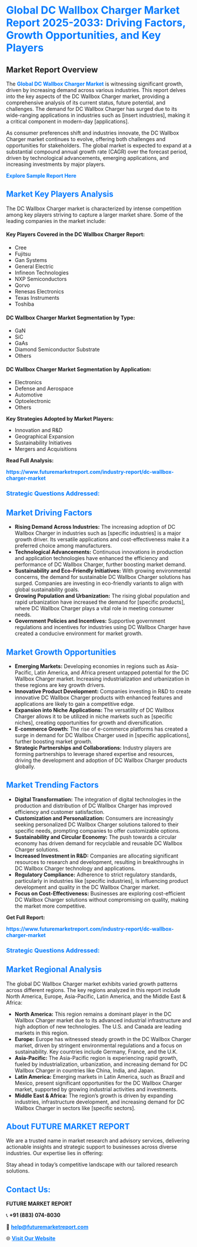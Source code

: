 <h1 style="color: #007BFF;">Global DC Wallbox Charger Market Report 2025-2033: Driving Factors, Growth Opportunities, and Key Players</h1>

<section id="overview">
<h2>Market Report Overview</h2>
<p>The <a href="https://www.futuremarketreport.com/industry-report/dc-wallbox-charger-market" style="color: #007BFF; text-decoration: none;"><strong>Global DC Wallbox Charger Market</strong></a> is witnessing significant growth, driven by increasing demand across various industries. This report delves into the key aspects of the DC Wallbox Charger market, providing a comprehensive analysis of its current status, future potential, and challenges. The demand for DC Wallbox Charger has surged due to its wide-ranging applications in industries such as [insert industries], making it a critical component in modern-day [applications].</p>
<p>As consumer preferences shift and industries innovate, the DC Wallbox Charger market continues to evolve, offering both challenges and opportunities for stakeholders. The global market is expected to expand at a substantial compound annual growth rate (CAGR) over the forecast period, driven by technological advancements, emerging applications, and increasing investments by major players.</p>
</section>

<section id="overview">
<p><a href="https://www.futuremarketreport.com/request-sample/reportId=33422" style="color: #007BFF; text-decoration: none;"><strong>Explore Sample Report Here</strong></a></p>
</section>

<section id="key-players">
<h2 style="color: #007BFF;">Market Key Players Analysis</h2>
<p>The DC Wallbox Charger market is characterized by intense competition among key players striving to capture a larger market share. Some of the leading companies in the market include:</p>
<h4>Key Players Covered in the DC Wallbox Charger Report:</h4>
<ul><li>Cree</li><li>Fujitsu</li><li>Gan Systems</li><li>General Electric</li><li>Infineon Technologies</li><li>NXP Semiconductors</li><li>Qorvo</li><li>Renesas Electronics</li><li>Texas Instruments</li><li>Toshiba</li></ul>
<h4>DC Wallbox Charger Market Segmentation by Type:</h4>
<ul><li>GaN</li><li>SiC</li><li>GaAs</li><li>Diamond Semiconductor Substrate</li><li>Others</li></ul>

<h4>DC Wallbox Charger Market Segmentation by Application:</h4>
<ul><li>Electronics</li><li>Defense and Aerospace</li><li>Automotive</li><li>Optoelectronic</li><li>Others</li></ul>
<p><strong>Key Strategies Adopted by Market Players:</strong></p>
<ul>
<li>Innovation and R&D</li>
<li>Geographical Expansion</li>
<li>Sustainability Initiatives</li>
<li>Mergers and Acquisitions</li>
</ul>
</section>

<section>
<p><strong>Read Full Analysis: </strong></p><a href="https://www.futuremarketreport.com/industry-report/dc-wallbox-charger-market" style="color: #007BFF; text-decoration: none;"><strong>https://www.futuremarketreport.com/industry-report/dc-wallbox-charger-market</strong></a>
<h3 style="color: #007BFF;">Strategic Questions Addressed:</h3>
</section>

<section id="driving-factors">
<h2 style="color: #007BFF;">Market Driving Factors</h2>
<ul>
<li><strong>Rising Demand Across Industries:</strong> The increasing adoption of DC Wallbox Charger in industries such as [specific industries] is a major growth driver. Its versatile applications and cost-effectiveness make it a preferred choice among manufacturers.</li>
<li><strong>Technological Advancements:</strong> Continuous innovations in production and application technologies have enhanced the efficiency and performance of DC Wallbox Charger, further boosting market demand.</li>
<li><strong>Sustainability and Eco-Friendly Initiatives:</strong> With growing environmental concerns, the demand for sustainable DC Wallbox Charger solutions has surged. Companies are investing in eco-friendly variants to align with global sustainability goals.</li>
<li><strong>Growing Population and Urbanization:</strong> The rising global population and rapid urbanization have increased the demand for [specific products], where DC Wallbox Charger plays a vital role in meeting consumer needs.</li>
<li><strong>Government Policies and Incentives:</strong> Supportive government regulations and incentives for industries using DC Wallbox Charger have created a conducive environment for market growth.</li>
</ul>
</section>

<section id="growth-opportunities">
<h2 style="color: #007BFF;">Market Growth Opportunities</h2>
<ul>
<li><strong>Emerging Markets:</strong> Developing economies in regions such as Asia-Pacific, Latin America, and Africa present untapped potential for the DC Wallbox Charger market. Increasing industrialization and urbanization in these regions are key growth drivers.</li>
<li><strong>Innovative Product Development:</strong> Companies investing in R&D to create innovative DC Wallbox Charger products with enhanced features and applications are likely to gain a competitive edge.</li>
<li><strong>Expansion into Niche Applications:</strong> The versatility of DC Wallbox Charger allows it to be utilized in niche markets such as [specific niches], creating opportunities for growth and diversification.</li>
<li><strong>E-commerce Growth:</strong> The rise of e-commerce platforms has created a surge in demand for DC Wallbox Charger used in [specific applications], further boosting market growth.</li>
<li><strong>Strategic Partnerships and Collaborations:</strong> Industry players are forming partnerships to leverage shared expertise and resources, driving the development and adoption of DC Wallbox Charger products globally.</li>
</ul>
</section>

<section id="trending-factors">
<h2 style="color: #007BFF;">Market Trending Factors</h2>
<ul>
<li><strong>Digital Transformation:</strong> The integration of digital technologies in the production and distribution of DC Wallbox Charger has improved efficiency and customer satisfaction.</li>
<li><strong>Customization and Personalization:</strong> Consumers are increasingly seeking personalized DC Wallbox Charger solutions tailored to their specific needs, prompting companies to offer customizable options.</li>
<li><strong>Sustainability and Circular Economy:</strong> The push towards a circular economy has driven demand for recyclable and reusable DC Wallbox Charger solutions.</li>
<li><strong>Increased Investment in R&D:</strong> Companies are allocating significant resources to research and development, resulting in breakthroughs in DC Wallbox Charger technology and applications.</li>
<li><strong>Regulatory Compliance:</strong> Adherence to strict regulatory standards, particularly in industries like [specific industries], is influencing product development and quality in the DC Wallbox Charger market.</li>
<li><strong>Focus on Cost-Effectiveness:</strong> Businesses are exploring cost-efficient DC Wallbox Charger solutions without compromising on quality, making the market more competitive.</li>
</ul>
</section>

<section>
<p><strong>Get Full Report: </strong></p><a href="https://www.futuremarketreport.com/industry-report/dc-wallbox-charger-market" style="color: #007BFF; text-decoration: none;"><strong>https://www.futuremarketreport.com/industry-report/dc-wallbox-charger-market</strong></a>
<h3 style="color: #007BFF;">Strategic Questions Addressed:</h3>
</section>


<section id="regional-analysis">
<h2 style="color: #007BFF;">Market Regional Analysis</h2>
<p>The global DC Wallbox Charger market exhibits varied growth patterns across different regions. The key regions analyzed in this report include North America, Europe, Asia-Pacific, Latin America, and the Middle East & Africa:</p>
<ul>
<li><strong>North America:</strong> This region remains a dominant player in the DC Wallbox Charger market due to its advanced industrial infrastructure and high adoption of new technologies. The U.S. and Canada are leading markets in this region.</li>
<li><strong>Europe:</strong> Europe has witnessed steady growth in the DC Wallbox Charger market, driven by stringent environmental regulations and a focus on sustainability. Key countries include Germany, France, and the U.K.</li>
<li><strong>Asia-Pacific:</strong> The Asia-Pacific region is experiencing rapid growth, fueled by industrialization, urbanization, and increasing demand for DC Wallbox Charger in countries like China, India, and Japan.</li>
<li><strong>Latin America:</strong> Emerging markets in Latin America, such as Brazil and Mexico, present significant opportunities for the DC Wallbox Charger market, supported by growing industrial activities and investments.</li>
<li><strong>Middle East & Africa:</strong> The region’s growth is driven by expanding industries, infrastructure development, and increasing demand for DC Wallbox Charger in sectors like [specific sectors].</li>
</ul>
</section>

<footer>
<h2 style="color: #007BFF;">About FUTURE MARKET REPORT</h2>
<p>We are a trusted name in market research and advisory services, delivering actionable insights and strategic support to businesses across diverse industries. Our expertise lies in offering:</p>

<p>Stay ahead in today’s competitive landscape with our tailored research solutions.</p>

<h2 style="color: #007BFF;">Contact Us:</h2>
<p><strong>FUTURE MARKET REPORT</strong></p>
<p>📞 <strong>+91 (883) 074-8030</strong></p>
<p>📧 <strong><a href="mailto:help@futuremarketreport.com" style="color: #007BFF;">help@futuremarketreport.com</a></strong></p>
<p>🌐 <strong><a href="https://www.futuremarketreport.com/" style="color: #007BFF;">Visit Our Website</a></strong></p>
</footer>